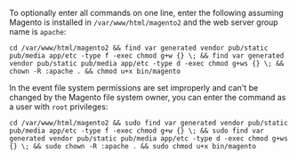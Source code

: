 <div markdown="1">

To optionally enter all commands on one line, enter the following assuming Magento is installed in `/var/www/html/magento2` and the web server group name is `apache`:

	cd /var/www/html/magento2 && find var generated vendor pub/static pub/media app/etc -type f -exec chmod g+w {} \; && find var generated vendor pub/static pub/media app/etc -type d -exec chmod g+ws {} \; && chown -R :apache . && chmod u+x bin/magento

In the event file system permissions are set improperly and can't be changed by the Magento file system owner, you can enter the command as a user with `root` privileges:

	cd /var/www/html/magento2 && sudo find var generated vendor pub/static pub/media app/etc -type f -exec chmod g+w {} \; && sudo find var generated vendor pub/static pub/media app/etc -type d -exec chmod g+ws {} \; && sudo chown -R :apache . && sudo chmod u+x bin/magento
</div>